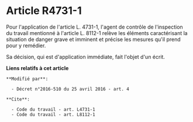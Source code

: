 # Article R4731-1

Pour l'application de l'article L. 4731-1, l'agent de contrôle de l'inspection du travail mentionné à l'article L. 8112-1
relève les éléments caractérisant la situation de danger grave et imminent et précise les mesures qu'il prend pour y
remédier. 

Sa décision, qui est d'application immédiate, fait l'objet d'un écrit.

**Liens relatifs à cet article**

	**Modifié par**:

	  - Décret n°2016-510 du 25 avril 2016 - art. 4

	**Cite**:

	  - Code du travail - art. L4731-1
	  - Code du travail - art. L8112-1
